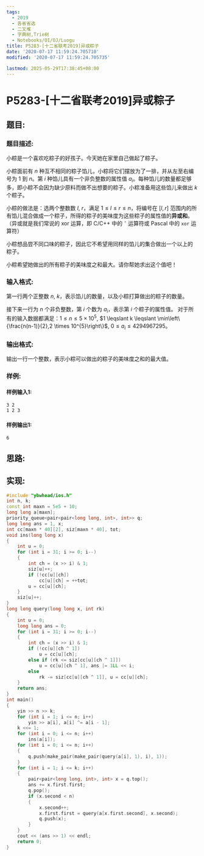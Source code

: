 ```yaml
---
tags: 
  - 2019
  - 各省省选
  - 二叉堆
  - 字典树,Trie树
  - Notebooks/OI/OJ/Luogu
title: P5283-[十二省联考2019]异或粽子
date: '2020-07-17 11:59:24.705710'
modified: '2020-07-17 11:59:24.705735'

lastmod: 2025-05-29T17:38:45+08:00
---
```

# P5283-[十二省联考2019]异或粽子
## 题目:
### 题目描述:
小粽是一个喜欢吃粽子的好孩子。今天她在家里自己做起了粽子。

小粽面前有 $n$ 种互不相同的粽子馅儿，小粽将它们摆放为了一排，并从左至右编号为 $1$ 到 $n$。第 $i$ 种馅儿具有一个非负整数的属性值 $a_i$。每种馅儿的数量都足够多，即小粽不会因为缺少原料而做不出想要的粽子。小粽准备用这些馅儿来做出 $k$ 个粽子。

小粽的做法是：选两个整数数 $l$,  $r$，满足 $1 \leqslant l \leqslant r \leqslant n$，将编号在 $[l, r]$ 范围内的所有馅儿混合做成一个粽子，所得的粽子的美味度为这些粽子的属性值的**异或和**。（异或就是我们常说的 xor 运算，即 C/C++ 中的 `ˆ` 运算符或 Pascal 中的 `xor` 运算符）

小粽想品尝不同口味的粽子，因此它不希望用同样的馅儿的集合做出一个以上的
粽子。

小粽希望她做出的所有粽子的美味度之和最大。请你帮她求出这个值吧！
### 输入格式:
第一行两个正整数 $n$, $k$，表示馅儿的数量，以及小粽打算做出的粽子的数量。

接下来一行为 $n$ 个非负整数，第 $i$ 个数为 $a_i$，表示第 $i$ 个粽子的属性值。
对于所有的输入数据都满足：$1 \leqslant n \leqslant 5 \times 10^5$,  $1 \leqslant k \leqslant \min\left\{\frac{n(n-1)}{2},2 \times 10^{5}\right\}$,  $0 \leqslant a_i \leqslant 4 294 967 295$。

### 输出格式:
输出一行一个整数，表示小粽可以做出的粽子的美味度之和的最大值。
### 样例:
#### 样例输入1:
```
3 2
1 2 3
```
#### 样例输出1:
```
6
```
## 思路:

## 实现:
```cpp
#include "ybwhead/ios.h"
int n, k;
const int maxn = 5e5 + 10;
long long a[maxn];
priority_queue<pair<pair<long long, int>, int>> q;
long long ans = 1, x;
int cc[maxn * 40][2], siz[maxn * 40], tot;
void ins(long long x)
{
    int u = 0;
    for (int i = 31; i >= 0; i--)
    {
        int ch = (x >> i) & 1;
        siz[u]++;
        if (!cc[u][ch])
            cc[u][ch] = ++tot;
        u = cc[u][ch];
    }
    siz[u]++;
}
long long query(long long x, int rk)
{
    int u = 0;
    long long ans = 0;
    for (int i = 31; i >= 0; i--)
    {
        int ch = (x >> i) & 1;
        if (!cc[u][ch ^ 1])
            u = cc[u][ch];
        else if (rk <= siz[cc[u][ch ^ 1]])
            u = cc[u][ch ^ 1], ans |= 1LL << i;
        else
            rk -= siz[cc[u][ch ^ 1]], u = cc[u][ch];
    }
    return ans;
}
int main()
{
    yin >> n >> k;
    for (int i = 1; i <= n; i++)
        yin >> a[i], a[i] ^= a[i - 1];
    k <<= 1;
    for (int i = 0; i <= n; i++)
        ins(a[i]);
    for (int i = 0; i <= n; i++)
    {
        q.push(make_pair(make_pair(query(a[i], 1), i), 1));
    }
    for (int i = 1; i <= k; i++)
    {
        pair<pair<long long, int>, int> x = q.top();
        ans += x.first.first;
        q.pop();
        if (x.second < n)
        {
            x.second++;
            x.first.first = query(a[x.first.second], x.second);
            q.push(x);
        }
    }
    cout << (ans >> 1) << endl;
    return 0;
}
```
